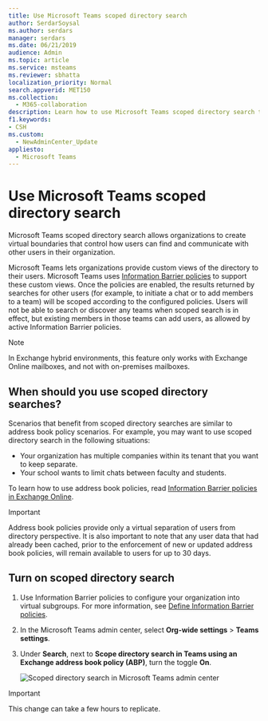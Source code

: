 ```yaml
---
title: Use Microsoft Teams scoped directory search
author: SerdarSoysal
ms.author: serdars
manager: serdars
ms.date: 06/21/2019
audience: Admin
ms.topic: article
ms.service: msteams
ms.reviewer: sbhatta
localization_priority: Normal
search.appverid: MET150
ms.collection: 
  - M365-collaboration
description: Learn how to use Microsoft Teams scoped directory search to provide customized views of the directory.
f1.keywords:
- CSH
ms.custom: 
  - NewAdminCenter_Update
appliesto: 
  - Microsoft Teams
---
```



# Use Microsoft Teams scoped directory search

Microsoft Teams scoped directory search allows organizations to create virtual boundaries that control how users can find and communicate with other users in their organization. 

Microsoft Teams lets organizations provide custom views of the directory to their users. Microsoft Teams uses [Information Barrier policies](https://docs.microsoft.com/microsoft-365/compliance/information-barriers) to support these custom views. Once the policies are enabled, the results returned by searches for other users (for example, to initiate a chat or to add members to a team) will be scoped according to the configured policies. Users will not be able to search or discover any teams when scoped search is in effect, but existing members in those teams can add users, as allowed by active Information Barrier policies.

> [!NOTE]
> In Exchange hybrid environments, this feature only works with Exchange Online mailboxes, and not with on-premises mailboxes.

## When should you use scoped directory searches?

Scenarios that benefit from scoped directory searches are similar to address book policy scenarios. For example, you may want to use scoped directory search in the following situations:

- Your organization has multiple companies within its tenant that you want to keep separate. 
- Your school wants to limit chats between faculty and students. 
 
To learn how to use address book policies, read [Information Barrier policies in Exchange Online](https://docs.microsoft.com/microsoft-365/compliance/information-barriers).

> [!IMPORTANT]
> Address book policies provide only a virtual separation of users from directory perspective. It is also important to note that any user data that had already been cached, prior to the enforcement of new or updated address book policies, will remain available to users for up to 30 days.

## Turn on scoped directory search

1. Use Information Barrier policies to configure your organization into virtual subgroups. For more information, see [Define Information Barrier policies](https://docs.microsoft.com/microsoft-365/compliance/information-barriers-policies).

2. In the Microsoft Teams admin center, select **Org-wide settings** > **Teams settings**.

3. Under **Search**, next to **Scope directory search in Teams using an Exchange address book policy (ABP)**, turn the toggle **On**.

    ![Scoped directory search in Microsoft Teams admin center](media/teams-scoped-directory-search-image1.png)


> [!IMPORTANT]
> This change can take a few hours to replicate.
